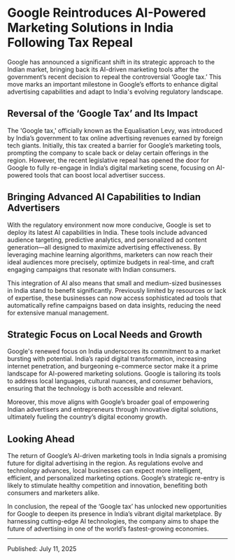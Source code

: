 # Google Reintroduces AI-Powered Marketing Solutions in India Following Tax Repeal

Google has announced a significant shift in its strategic approach to the Indian market, bringing back its AI-driven marketing tools after the government’s recent decision to repeal the controversial ‘Google tax.’ This move marks an important milestone in Google’s efforts to enhance digital advertising capabilities and adapt to India's evolving regulatory landscape.

## Reversal of the ‘Google Tax’ and Its Impact

The 'Google tax,' officially known as the Equalisation Levy, was introduced by India’s government to tax online advertising revenues earned by foreign tech giants. Initially, this tax created a barrier for Google’s marketing tools, prompting the company to scale back or delay certain offerings in the region. However, the recent legislative repeal has opened the door for Google to fully re-engage in India’s digital marketing scene, focusing on AI-powered tools that can boost local advertiser success.

## Bringing Advanced AI Capabilities to Indian Advertisers

With the regulatory environment now more conducive, Google is set to deploy its latest AI capabilities in India. These tools include advanced audience targeting, predictive analytics, and personalized ad content generation—all designed to maximize advertising effectiveness. By leveraging machine learning algorithms, marketers can now reach their ideal audiences more precisely, optimize budgets in real-time, and craft engaging campaigns that resonate with Indian consumers.

This integration of AI also means that small and medium-sized businesses in India stand to benefit significantly. Previously limited by resources or lack of expertise, these businesses can now access sophisticated ad tools that automatically refine campaigns based on data insights, reducing the need for extensive manual management.

## Strategic Focus on Local Needs and Growth

Google's renewed focus on India underscores its commitment to a market bursting with potential. India’s rapid digital transformation, increasing internet penetration, and burgeoning e-commerce sector make it a prime landscape for AI-powered marketing solutions. Google is tailoring its tools to address local languages, cultural nuances, and consumer behaviors, ensuring that the technology is both accessible and relevant.

Moreover, this move aligns with Google’s broader goal of empowering Indian advertisers and entrepreneurs through innovative digital solutions, ultimately fueling the country’s digital economy growth.

## Looking Ahead

The return of Google’s AI-driven marketing tools in India signals a promising future for digital advertising in the region. As regulations evolve and technology advances, local businesses can expect more intelligent, efficient, and personalized marketing options. Google’s strategic re-entry is likely to stimulate healthy competition and innovation, benefiting both consumers and marketers alike.

In conclusion, the repeal of the ‘Google tax’ has unlocked new opportunities for Google to deepen its presence in India’s vibrant digital marketplace. By harnessing cutting-edge AI technologies, the company aims to shape the future of advertising in one of the world’s fastest-growing economies.

---

Published: July 11, 2025

